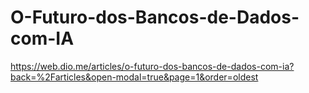 # O-Futuro-dos-Bancos-de-Dados-com-IA
https://web.dio.me/articles/o-futuro-dos-bancos-de-dados-com-ia?back=%2Farticles&open-modal=true&page=1&order=oldest
